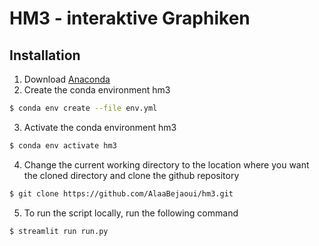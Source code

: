 # HM3 - interaktive Graphiken

## Installation
1. Download [Anaconda](https://www.anaconda.com/products/individual)
2. Create the conda environment hm3
```bash
$ conda env create --file env.yml
```
3. Activate the conda environment hm3
```bash
$ conda env activate hm3
```
4. Change the current working directory to the location where you want the cloned directory and clone the github repository 
```bash
$ git clone https://github.com/AlaaBejaoui/hm3.git
```
5. To run the script locally, run the following command
```bash
$ streamlit run run.py
```
